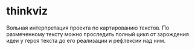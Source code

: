 # thinkviz
Вольная интерпретация проекта по картированию текстов. 
По размеченному тексту можно проследить полный цикл от зарождения идеи у героя текста до его реализации и рефлексии над ним.
